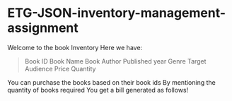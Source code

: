 # ETG-JSON-inventory-management-assignment
Welcome to the book Inventory
Here we have:
>Book ID
>Book Name
>Book Author
>Published year
>Genre
>Target Audience
>Price
>Quantity

You can purchase the books based on their book ids
By mentioning the quantity of books required
You get a bill generated as follows!










